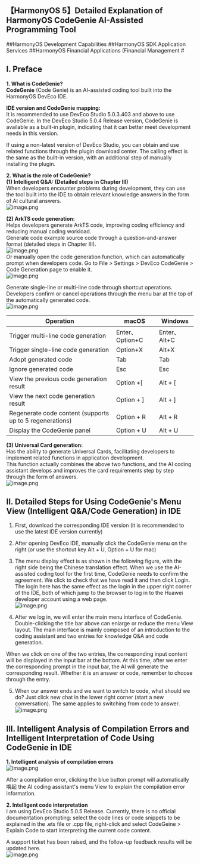 ## 【HarmonyOS 5】Detailed Explanation of HarmonyOS CodeGenie AI-Assisted Programming Tool  

\##HarmonyOS Development Capabilities ##HarmonyOS SDK Application Services ##HarmonyOS Financial Applications (Financial Management #  

## I. Preface  

**1. What is CodeGenie?**  
**CodeGenie** (Code Genie) is an AI-assisted coding tool built into the HarmonyOS DevEco IDE.  

**IDE version and CodeGenie mapping:**  
It is recommended to use DevEco Studio 5.0.3.403 and above to use CodeGenie. In the DevEco Studio 5.0.4 Release version, CodeGenie is available as a built-in plugin, indicating that it can better meet development needs in this version.  

If using a non-latest version of DevEco Studio, you can obtain and use related functions through the plugin download center. The calling effect is the same as the built-in version, with an additional step of manually installing the plugin.  

**2. What is the role of CodeGenie?**  
**(1) Intelligent Q&A: (Detailed steps in Chapter III)**  
When developers encounter problems during development, they can use the tool built into the IDE to obtain relevant knowledge answers in the form of AI cultural answers.  
![image.png](https://gonline-file.oss-cn-shenzhen.aliyuncs.com/file/png/2025-06-11/image_6fed4efb.png 'image.png')  

**(2) ArkTS code generation:**  
Helps developers generate ArkTS code, improving coding efficiency and reducing manual coding workload.  
Generate code example source code through a question-and-answer format (detailed steps in Chapter III).  
![image.png](https://gonline-file.oss-cn-shenzhen.aliyuncs.com/file/png/2025-06-11/image_a76ce4e3.png 'image.png')  
Or manually open the code generation function, which can automatically prompt when developers code. Go to File > Settings > DevEco CodeGenie > Code Generation page to enable it.  
![image.png](https://gonline-file.oss-cn-shenzhen.aliyuncs.com/file/png/2025-06-11/image_1f15b975.png 'image.png')  

Generate single-line or multi-line code through shortcut operations. Developers confirm or cancel operations through the menu bar at the top of the automatically generated code.  
![image.png](https://gonline-file.oss-cn-shenzhen.aliyuncs.com/file/png/2025-06-11/image_bcb172ee.png 'image.png')  

| Operation               | macOS          | Windows     |  
| --------------------- | -------------- | ----------- |  
| Trigger multi-line code generation        | Enter、Option+C | Enter、Alt+C |  
| Trigger single-line code generation        | Option+X       | Alt+X       |  
| Adopt generated code             | Tab            | Tab         |  
| Ignore generated code             | Esc            | Esc         |  
| View the previous code generation result     | Option +\[     | Alt + \[    |  
| View the next code generation result       | Option + ]     | Alt + ]     |  
| Regenerate code content (supports up to 5 regenerations) | Option + R     | Alt + R     |  
| Display the CodeGenie panel         | Option + U     | Alt + U     |  

**(3) Universal Card generation:**  
Has the ability to generate Universal Cards, facilitating developers to implement related functions in application development.  
This function actually combines the above two functions, and the AI coding assistant develops and improves the card requirements step by step through the form of answers.  
![image.png](https://gonline-file.oss-cn-shenzhen.aliyuncs.com/file/png/2025-06-11/image_29c51477.png 'image.png')  


## II. Detailed Steps for Using CodeGenie's Menu View (Intelligent Q&A/Code Generation) in IDE  

1. First, download the corresponding IDE version (it is recommended to use the latest IDE version currently)  
2. After opening DevEco IDE, manually click the CodeGenie menu on the right (or use the shortcut key Alt + U, Option + U for mac)  
3. The menu display effect is as shown in the following figure, with the right side being the Chinese translation effect. When we use the AI-assisted coding tool for the first time, CodeGenie needs to confirm the agreement. We click to check that we have read it and then click Login. The login here has the same effect as the login in the upper right corner of the IDE, both of which jump to the browser to log in to the Huawei developer account using a web page.  
![image.png](https://gonline-file.oss-cn-shenzhen.aliyuncs.com/file/png/2025-06-11/image_26341fd3.png 'image.png')  

4. After we log in, we will enter the main menu interface of CodeGenie. Double-clicking the title bar above can enlarge or reduce the menu View layout. The main interface is mainly composed of an introduction to the coding assistant and two entries for knowledge Q&A and code generation.  

When we click on one of the two entries, the corresponding input content will be displayed in the input bar at the bottom. At this time, after we enter the corresponding prompt in the input bar, the AI will generate the corresponding result. Whether it is an answer or code, remember to choose through the entry.  

5. When our answer ends and we want to switch to code, what should we do? Just click new chat in the lower right corner (start a new conversation). The same applies to switching from code to answer.  
![image.png](https://gonline-file.oss-cn-shenzhen.aliyuncs.com/file/png/2025-06-11/image_6b34c509.png 'image.png')  


## III. Intelligent Analysis of Compilation Errors and Intelligent Interpretation of Code Using CodeGenie in IDE  

**1. Intelligent analysis of compilation errors**  
![image.png](https://gonline-file.oss-cn-shenzhen.aliyuncs.com/file/png/2025-06-11/image_bc1739cf.png 'image.png')  

After a compilation error, clicking the blue button prompt will automatically唤起 the AI coding assistant's menu View to explain the compilation error information.  

**2. Intelligent code interpretation**  
I am using DevEco Studio 5.0.5 Release. Currently, there is no official documentation prompting: select the code lines or code snippets to be explained in the .ets file or .cpp file, right-click and select CodeGeine > Explain Code to start interpreting the current code content.  

A support ticket has been raised, and the follow-up feedback results will be updated here.  
![image.png](https://gonline-file.oss-cn-shenzhen.aliyuncs.com/file/png/2025-06-11/image_9bb38747.png 'image.png')